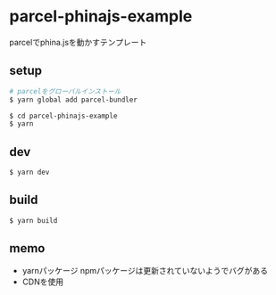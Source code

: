 # parcel-phinajs-example

parcelでphina.jsを動かすテンプレート

## setup

```bash
# parcelをグローバルインストール
$ yarn global add parcel-bundler

$ cd parcel-phinajs-example
$ yarn
```

## dev

```bash
$ yarn dev
```

## build

```bash
$ yarn build
```

## memo

- yarnパッケージ npmパッケージは更新されていないようでバグがある
- CDNを使用

